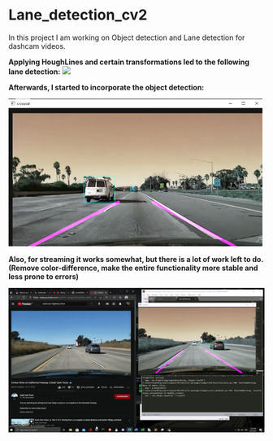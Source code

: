 # Lane_detection_cv2
In this project I am working on Object detection and Lane detection for dashcam videos.

__Applying HoughLines and certain transformations led to the following lane detection:__
<img src="https://raw.githubusercontent.com/LeonWolber/Lane_Detection_cv2/master/dashcam.gif" width="600px">

__Afterwards, I started to incorporate the object detection:__

<img src="https://raw.githubusercontent.com/LeonWolber/Lane_Detection_cv2/master/Capture.PNG" width="500px">

__Also, for streaming it works somewhat, but there is a lot of work left to do. (Remove color-difference, make the entire functionality more stable and less prone to errors)__

<img src="https://raw.githubusercontent.com/LeonWolber/Lane_Detection_cv2/master/lane_detector.gif" width="600px">

